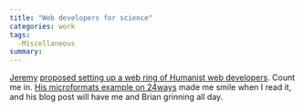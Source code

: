 ```yaml
---
title: "Web developers for science"
categories: work
tags:
  -Miscellaneous
summary: 
---
```

<p><a href="http://adactio.com">Jeremy</a> <a href="http://adactio.com/journal/1226">proposed setting up a web ring of Humanist web developers</a>.  Count me in.  <a href="http://24ways.org/2006/boost-your-hyperlink-power">His microformats example on 24ways</a> made me smile when I read it, and his blog post will have me and Brian grinning all day.</p>
